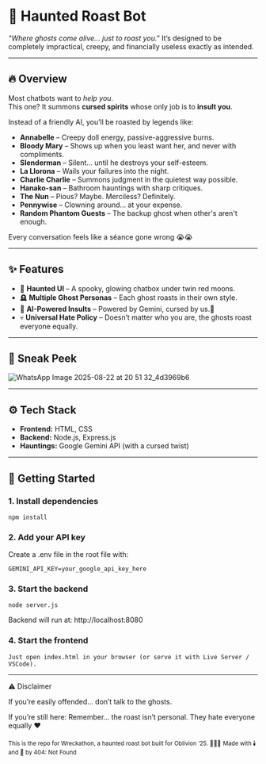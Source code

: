 # 👻 Haunted Roast Bot  
*"Where ghosts come alive... just to roast you."*
It’s designed to be completely impractical, creepy, and financially useless exactly as intended.

---

## 🔥 Overview
Most chatbots want to *help you*.  
This one? It summons **cursed spirits** whose only job is to **insult you**.  

Instead of a friendly AI, you’ll be roasted by legends like:

- **Annabelle** – Creepy doll energy, passive-aggressive burns.  
- **Bloody Mary** – Shows up when you least want her, and never with compliments.  
- **Slenderman** – Silent… until he destroys your self-esteem.  
- **La Llorona** – Wails your failures into the night.  
- **Charlie Charlie** – Summons judgment in the quietest way possible.  
- **Hanako-san** – Bathroom hauntings with sharp critiques.  
- **The Nun** – Pious? Maybe. Merciless? Definitely.  
- **Pennywise** – Clowning around… at your expense.  
- **Random Phantom Guests** – The backup ghost when other's aren't enough.

Every conversation feels like a séance gone wrong 😭😭  

---

## ✨ Features
- 🌙 **Haunted UI** – A spooky, glowing chatbox under twin red moons.  
- 🪦 **Multiple Ghost Personas** – Each ghost roasts in their own style.  
- 🤖 **AI-Powered Insults** – Powered by Gemini, cursed by us.👺
- 💀 **Universal Hate Policy** – Doesn’t matter who you are, the ghosts roast everyone equally.  

---

## 📸 Sneak Peek
![WhatsApp Image 2025-08-22 at 20 51 32_4d3969b6](https://github.com/user-attachments/assets/23e66a1f-ad84-4ffd-a9ac-f20d199fb1d3)


---

## ⚙️ Tech Stack
- **Frontend:** HTML, CSS 
- **Backend:** Node.js, Express.js  
- **Hauntings:** Google Gemini API (with a cursed twist)  

---

## 🚀 Getting Started

### 1. Install dependencies
```
npm install
```
### 2. Add your API key
Create a .env file in the root file with: 
```
GEMINI_API_KEY=your_google_api_key_here
```
### 3. Start the backend
```
node server.js
```
Backend will run at: http://localhost:8080
### 4. Start the frontend
```
Just open index.html in your browser (or serve it with Live Server / VSCode).
```
---
⚠️ Disclaimer

If you’re easily offended…
don’t talk to the ghosts.

If you’re still here:
Remember… the roast isn’t personal.
They hate everyone equally ❤️

<sub>This is the repo for Wreckathon, a haunted roast bot built for Oblivion ‘25. 🧛🏻😈</sub>
<sub>Made with 🕯️ and 👻 by 404: Not Found</sub>
